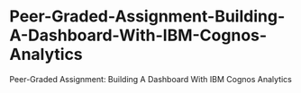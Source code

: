 # Peer-Graded-Assignment-Building-A-Dashboard-With-IBM-Cognos-Analytics
Peer-Graded Assignment: Building A Dashboard With IBM Cognos Analytics
